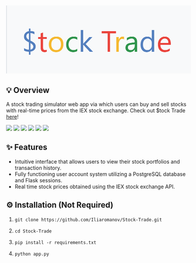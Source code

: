 
<img src="demo/Logo.png" alt="$tock Trade" style="text-align: center" />
<!--# Stock-Trade-->


## 💡 Overview
A stock trading simulator web app via which users can buy and sell stocks with real-time prices from the IEX stock exchange. Check out $tock Trade [here](https://ilia-stock-trade.herokuapp.com/)!

<img src="https://img.shields.io/badge/-Python-blue" /> <img src="https://img.shields.io/badge/-Flask-green" /> <img src="https://img.shields.io/badge/-PostgreSQL-red" /> <img src="https://img.shields.io/badge/-IEX_Cloud_API-orange" /> <img src="https://img.shields.io/badge/-HTML5-yellow" /> <img src="https://img.shields.io/badge/-CSS-purple" />
<!--[Python](https://img.shields.io/badge/-Python-yellow) [Flask](https://img.shields.io/badge/-Flask-green) [PostgreSQL](https://img.shields.io/badge/-PostgreSQL-orange)-->

## ✨ Features
- Intuitive interface that allows users to view their stock portfolios and transaction history.
- Fully functioning user account system utilizing a PostgreSQL database and Flask sessions.
- Real time stock prices obtained using the IEX stock exchange API.

## ⚙ Installation (Not Required)

1. `git clone https://github.com/Iliaromanov/Stock-Trade.git`

2. `cd Stock-Trade`

3. `pip install -r requirements.txt`

4. `python app.py`

<!--Made with ❤ by [Ilia](https://github.com/Iliaromanov) 😁
https://ilia-stock-trade.herokuapp.com/-->
